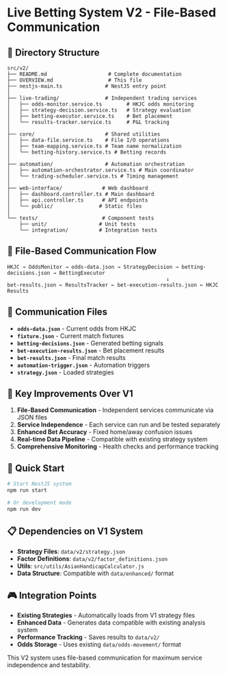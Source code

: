 # Live Betting System V2 - File-Based Communication

## 📁 Directory Structure

```
src/v2/
├── README.md                    # Complete documentation
├── OVERVIEW.md                  # This file
├── nestjs-main.ts              # NestJS entry point
│
├── live-trading/               # Independent trading services
│   ├── odds-monitor.service.ts        # HKJC odds monitoring
│   ├── strategy-decision.service.ts   # Strategy evaluation
│   ├── betting-executor.service.ts    # Bet placement
│   └── results-tracker.service.ts     # P&L tracking
│
├── core/                       # Shared utilities
│   ├── data-file.service.ts    # File I/O operations
│   ├── team-mapping.service.ts # Team name normalization
│   └── betting-history.service.ts # Betting records
│
├── automation/                 # Automation orchestration
│   ├── automation-orchestrator.service.ts # Main coordinator
│   └── trading-scheduler.service.ts # Timing management
│
├── web-interface/             # Web dashboard
│   ├── dashboard.controller.ts # Main dashboard
│   ├── api.controller.ts      # API endpoints
│   └── public/               # Static files
│
└── tests/                     # Component tests
    ├── unit/                 # Unit tests
    └── integration/          # Integration tests
```

## 🔄 File-Based Communication Flow

```
HKJC → OddsMonitor → odds-data.json → StrategyDecision → betting-decisions.json → BettingExecutor
                                                    ↓
bet-results.json ← ResultsTracker ← bet-execution-results.json ← HKJC Results
```

## 📁 Communication Files

- **`odds-data.json`** - Current odds from HKJC
- **`fixture.json`** - Current match fixtures
- **`betting-decisions.json`** - Generated betting signals
- **`bet-execution-results.json`** - Bet placement results
- **`bet-results.json`** - Final match results
- **`automation-trigger.json`** - Automation triggers
- **`strategy.json`** - Loaded strategies

## 🎯 Key Improvements Over V1

1. **File-Based Communication** - Independent services communicate via JSON files
2. **Service Independence** - Each service can run and be tested separately
3. **Enhanced Bet Accuracy** - Fixed home/away confusion issues
4. **Real-time Data Pipeline** - Compatible with existing strategy system
5. **Comprehensive Monitoring** - Health checks and performance tracking

## 🚀 Quick Start

```bash
# Start NestJS system
npm run start

# Or development mode
npm run dev
```

## 📋 Dependencies on V1 System

- **Strategy Files**: `data/v2/strategy.json`
- **Factor Definitions**: `data/v2/factor_definitions.json`
- **Utils**: `src/utils/AsianHandicapCalculator.js`
- **Data Structure**: Compatible with `data/enhanced/` format

## 🎮 Integration Points

- **Existing Strategies** - Automatically loads from V1 strategy files
- **Enhanced Data** - Generates data compatible with existing analysis system  
- **Performance Tracking** - Saves results to `data/v2/`
- **Odds Storage** - Uses existing `data/odds-movement/` format

This V2 system uses file-based communication for maximum service independence and testability.